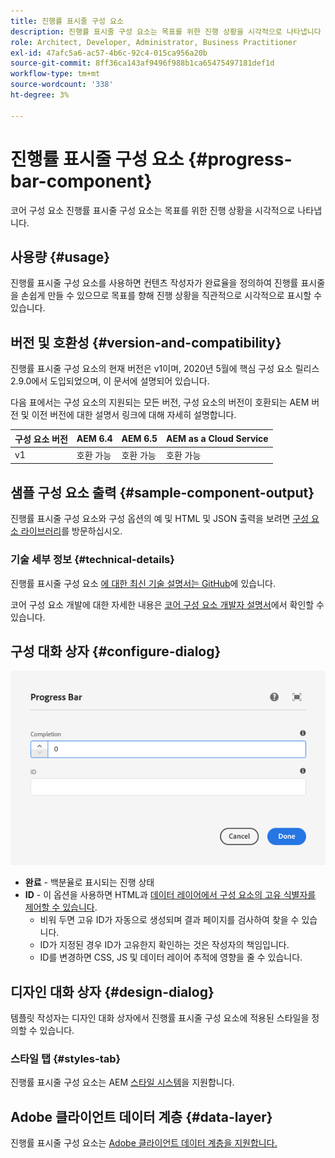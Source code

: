 ```yaml
---
title: 진행률 표시줄 구성 요소
description: 진행률 표시줄 구성 요소는 목표를 위한 진행 상황을 시각적으로 나타냅니다
role: Architect, Developer, Administrator, Business Practitioner
exl-id: 47afc5a6-ac57-4b6c-92c4-015ca956a20b
source-git-commit: 8ff36ca143af9496f988b1ca65475497181def1d
workflow-type: tm+mt
source-wordcount: '338'
ht-degree: 3%

---
```


# 진행률 표시줄 구성 요소 {#progress-bar-component}

코어 구성 요소 진행률 표시줄 구성 요소는 목표를 위한 진행 상황을 시각적으로 나타냅니다.

## 사용량 {#usage}

진행률 표시줄 구성 요소를 사용하면 컨텐츠 작성자가 완료율을 정의하여 진행률 표시줄을 손쉽게 만들 수 있으므로 목표를 향해 진행 상황을 직관적으로 시각적으로 표시할 수 있습니다.

## 버전 및 호환성 {#version-and-compatibility}

진행률 표시줄 구성 요소의 현재 버전은 v1이며, 2020년 5월에 핵심 구성 요소 릴리스 2.9.0에서 도입되었으며, 이 문서에 설명되어 있습니다.

다음 표에서는 구성 요소의 지원되는 모든 버전, 구성 요소의 버전이 호환되는 AEM 버전 및 이전 버전에 대한 설명서 링크에 대해 자세히 설명합니다.

| 구성 요소 버전 | AEM 6.4 | AEM 6.5 | AEM as a Cloud Service |
|---|---|---|---|
| v1 | 호환 가능 | 호환 가능 | 호환 가능 |

## 샘플 구성 요소 출력 {#sample-component-output}

진행률 표시줄 구성 요소와 구성 옵션의 예 및 HTML 및 JSON 출력을 보려면 [구성 요소 라이브러리](https://adobe.com/go/aem_cmp_library_progressbar)를 방문하십시오.

### 기술 세부 정보 {#technical-details}

진행률 표시줄 구성 요소 [에 대한 최신 기술 설명서는 GitHub](https://adobe.com/go/aem_cmp_tech_progress_v1)에 있습니다.

코어 구성 요소 개발에 대한 자세한 내용은 [코어 구성 요소 개발자 설명서](/help/developing/overview.md)에서 확인할 수 있습니다.

## 구성 대화 상자 {#configure-dialog}

![진행률 표시줄 구성 요소의 편집 대화 상자](/help/assets/progress-bar-edit.png)

* **완료**  - 백분율로 표시되는 진행 상태
* **ID**  - 이 옵션을 사용하면 HTML과  [데이터 레이어에서 구성 요소의 고유 식별자를 제어할 수 있습니다](/help/developing/data-layer/overview.md).
   * 비워 두면 고유 ID가 자동으로 생성되며 결과 페이지를 검사하여 찾을 수 있습니다.
   * ID가 지정된 경우 ID가 고유한지 확인하는 것은 작성자의 책임입니다.
   * ID를 변경하면 CSS, JS 및 데이터 레이어 추적에 영향을 줄 수 있습니다.

## 디자인 대화 상자 {#design-dialog}

템플릿 작성자는 디자인 대화 상자에서 진행률 표시줄 구성 요소에 적용된 스타일을 정의할 수 있습니다.

### 스타일 탭 {#styles-tab}

진행률 표시줄 구성 요소는 AEM [스타일 시스템](/help/get-started/authoring.md#component-styling)을 지원합니다.

## Adobe 클라이언트 데이터 계층 {#data-layer}

진행률 표시줄 구성 요소는 [Adobe 클라이언트 데이터 계층을 지원합니다.](/help/developing/data-layer/overview.md)
